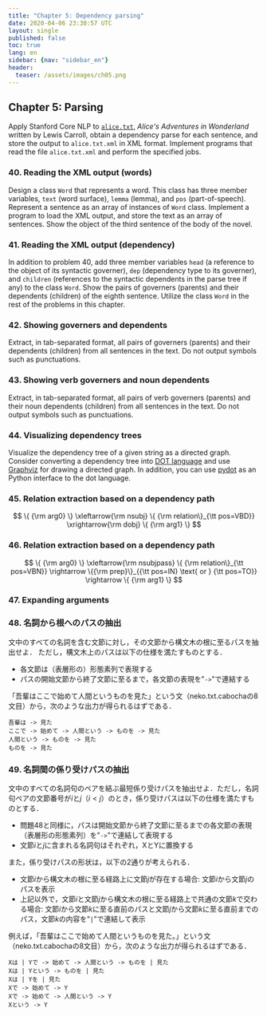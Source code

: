 ```yaml
---
title: "Chapter 5: Dependency parsing"
date: 2020-04-06 23:30:57 UTC
layout: single
published: false
toc: true
lang: en
sidebar: {nav: "sidebar_en"}
header:
  teaser: /assets/images/ch05.png
---
```


## Chapter 5: Parsing

Apply Stanford Core NLP to [`alice.txt`](alice.txt), *Alice's Adventures in Wonderland* written by Lewis Carroll, obtain a dependency parse for each sentence, and store the output to `alice.txt.xml` in XML format.
Implement programs that read the file `alice.txt.xml` and perform the specified jobs.

### 40. Reading the XML output (words)

Design a class `Word` that represents a word. This class has three member variables, `text` (word surface), `lemma` (lemma), and `pos` (part-of-speech). Represent a sentence as an array of instances of `Word` class. Implement a program to load the XML output, and store the text as an array of sentences. Show the object of the third sentence of the body of the novel.

### 41. Reading the XML output (dependency)

In addition to problem 40, add three member variables `head` (a reference to the object of its syntactic governer), `dep` (dependency type to its governer), and `children` (references to the syntactic dependents in the parse tree if any) to the class `Word`.
Show the pairs of governers (parents) and their dependents (children) of the eighth sentence. Utilize the class `Word` in the rest of the problems in this chapter.

### 42. Showing governers and dependents

Extract, in tab-separated format, all pairs of governers (parents) and their dependents (children) from all sentences in the text. Do not output symbols such as punctuations.

### 43. Showing verb governers and noun dependents

Extract, in tab-separated format, all pairs of verb governers (parents) and their noun dependents (children) from all sentences in the text. Do not output symbols such as punctuations.

### 44. Visualizing dependency trees

Visualize the dependency tree of a given string as a directed graph. Consider converting a dependency tree into [DOT language](http://ja.wikipedia.org/wiki/DOT%E8%A8%80%E8%AA%9E) and use [Graphviz](http://www.graphviz.org/) for drawing a directed graph. In addition, you can use [pydot](https://code.google.com/p/pydot/) as an Python interface to the dot language.

### 45. Relation extraction based on a dependency path

$$
\{ {\rm arg0} \} \xleftarrow{\rm nsubj} \{ {\rm relation\}_{\tt pos=VBD}} \xrightarrow{\rm dobj} \{ {\rm arg1} \}
$$

### 46. Relation extraction based on a dependency path

$$
\{ {\rm arg0} \} \xleftarrow{\rm nsubjpass} \{ {\rm relation\}_{\tt pos=VBN}} \rightarrow \{{\rm prep}\}_{{\tt pos=IN} \text{ or } {\tt pos=TO}} \rightarrow \{ {\rm arg1} \}
$$

### 47. Expanding arguments

### 48. 名詞から根へのパスの抽出
文中のすべての名詞を含む文節に対し，その文節から構文木の根に至るパスを抽出せよ．
ただし，構文木上のパスは以下の仕様を満たすものとする．

+ 各文節は（表層形の）形態素列で表現する
+ パスの開始文節から終了文節に至るまで，各文節の表現を"` -> `"で連結する

「吾輩はここで始めて人間というものを見た」という文（neko.txt.cabochaの8文目）から，次のような出力が得られるはずである．

```
吾輩は -> 見た
ここで -> 始めて -> 人間という -> ものを -> 見た
人間という -> ものを -> 見た
ものを -> 見た
```

### 49. 名詞間の係り受けパスの抽出
文中のすべての名詞句のペアを結ぶ最短係り受けパスを抽出せよ．ただし，名詞句ペアの文節番号が$i$と$j$（$i < j$）のとき，係り受けパスは以下の仕様を満たすものとする．

+ 問題48と同様に，パスは開始文節から終了文節に至るまでの各文節の表現（表層形の形態素列）を"` -> `"で連結して表現する
+ 文節$i$と$j$に含まれる名詞句はそれぞれ，XとYに置換する

また，係り受けパスの形状は，以下の2通りが考えられる．

+ 文節$i$から構文木の根に至る経路上に文節$j$が存在する場合: 文節$i$から文節$j$のパスを表示
+ 上記以外で，文節$i$と文節$j$から構文木の根に至る経路上で共通の文節$k$で交わる場合: 文節$i$から文節$k$に至る直前のパスと文節$j$から文節$k$に至る直前までのパス，文節$k$の内容を"` | `"で連結して表示

例えば，「吾輩はここで始めて人間というものを見た。」という文（neko.txt.cabochaの8文目）から，次のような出力が得られるはずである．

```
Xは | Yで -> 始めて -> 人間という -> ものを | 見た
Xは | Yという -> ものを | 見た
Xは | Yを | 見た
Xで -> 始めて -> Y
Xで -> 始めて -> 人間という -> Y
Xという -> Y
```
